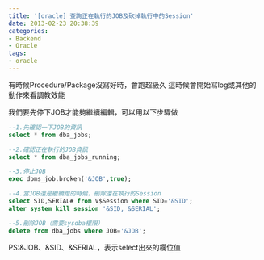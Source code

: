 ```yaml
---
title: '[oracle] 查詢正在執行的JOB及砍掉執行中的Session'
date: 2013-02-23 20:38:39
categories:
- Backend
- Oracle
tags:
- oracle
---
```

有時候Procedure/Package沒寫好時，會跑超級久
這時候會開始寫log或其他的動作來看調教效能

<!--more-->

我們要先停下JOB才能夠繼續編輯，可以用以下步驟做

``` sql
--1.先確認一下JOB的資訊
select * from dba_jobs;

--2.確認正在執行的JOB資訊
select * from dba_jobs_running;

--3.停止JOB
exec dbms_job.broken('&JOB',true);

--4.當JOB還是繼續跑的時候，刪除還在執行的Session
select SID,SERIAL# from V$Session where SID='&SID';
alter system kill session '&SID, &SERIAL';

--5.刪除JOB（需要sysdba權限）
delete from dba_jobs where JOB='&JOB';
```

PS:&JOB、&SID、&SERIAL，表示select出來的欄位值
